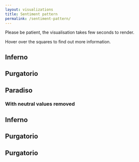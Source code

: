 ```yaml
---
layout: visualizations
title: Sentiment pattern
permalink: /sentiment-pattern/
---
```


Please be patient, the visualisation takes few seconds to render.

Hover over the squares to find out more information.

<div class="clearfix">
  <div class="loading"></div>
  <div id="inferno">
    <h2 class="collapser">Inferno</h2>
  </div>

  <div id="purgatorio">
    <h2 class="collapser">Purgatorio</h2>
  </div>

  <div id="paradiso">
    <h2 class="collapser">Paradiso</h2>
  </div>
</div>

<div class="clearfix">
  <h3>With neutral values removed</h3>
</div>

<div class="clearfix">
  <div id="inferno2">
    <h2 class="collapser">Inferno</h2>
  </div>

  <div id="purgatorio2">
    <h2 class="collapser">Purgatorio</h2>
  </div>

  <div id="paradiso2">
    <h2 class="collapser">Purgatorio</h2>
  </div>
</div>